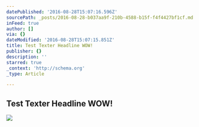 ```yaml
---
datePublished: '2016-08-28T15:07:16.596Z'
sourcePath: _posts/2016-08-28-b037aa9f-210b-4588-b15f-f4f4427bf1cf.md
inFeed: true
author: []
via: {}
dateModified: '2016-08-28T15:07:15.851Z'
title: Test Texter Headline WOW!
publisher: {}
description: ''
starred: true
_context: 'http://schema.org'
_type: Article

---
```

## Test Texter Headline WOW!
![](https://the-grid-user-content.s3-us-west-2.amazonaws.com/e5d4d90a-04ca-45a1-9c56-8123dd0dc802.jpg)